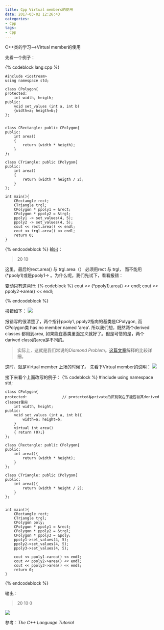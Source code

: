 ```yaml
---
title: Cpp Virtual members的使用
date: 2017-03-02 12:26:43
categories:
- Cpp
tags:
- Cpp
---
```

C++类的学习-->Virtual member的使用

先看一个例子：

{% codeblock lang:cpp %}

    #include <iostream>
    using namespace std;

    class CPolygon{
    protected:
        int width, heigth;
    public:
        void set_values (int a, int b)
        {width=a; heigth=b;}
    };


    class CRectangle: public CPolygon{
    public:
        int area()
        {
            return (width * heigth);
        }
    };

    class CTriangle: public CPolygon{
    public:
        int area()
        {
            return (width * heigth / 2);
        }
    };

    int main(){
        CRectangle rect;
        CTriangle trgl;
        CPolygon * ppoly1 = &rect;
        CPolygon * ppoly2 = &trgl;
        ppoly1 -> set_values(4, 5);
        ppoly2 -> set_values(4, 5);
        cout << rect.area() << endl;
        cout << trgl.area() << endl;
        return 0;
    }

{% endcodeblock %}
输出：
>20
>10

 这里，最后的rect.area() 与 trgl.area（） 必须用rect 与 trgl， 而不能用(*ppoly1)或是ppoly1->  。为什么呢，我们先试下，看看报错：

变动只有这两行:
{% codeblock %}
    cout << (*ppoly1).area() << endl;
    cout << ppoly2->area() << endl;

{% endcodeblock %}

报错如下： 
![](http://dataimage-1252464519.costj.myqcloud.com/images/index.png)


报错写的很清楚了，两个指针ppoly1, ppoly2指向的基类是CPolygon, 而CPolygon类 has no member named 'area'. 所以我们想，既然两个derived classes 都用到area, 如果能在基类里面定义就好了。但是可惜的是，两个darived class的area是不同的。

>实际上，这就是我们常说的*Diamond Problem*。[这篇文章](https://www.geeksforgeeks.org/multiple-inheritance-in-c/)解释的比较详细。


这时，就是Virtual member 上场的时候了。
先看下Virtual member的说明：
![](http://dataimage-1252464519.costj.myqcloud.com/images/x.png)

接下来看个上面改写的例子： 
{% codeblock %}
    #include <iostream>
    using namespace std;

    class CPolygon{
    protected:                // protected与private的区别就在于能否被其derived classes使用
        int width, height;
    public:
        void set_values (int a, int b){
            width=a; height=b;
        }
        virtual int area()
        { return (0);}
    };

    class CRectangle: public CPolygon{
    public:
        int area(){
            return (width * height);
        }
    };

    class CTriangle: public CPolygon{
    public:
        int area(){
            return (width * height / 2);
        }
    };


    int main(){
        CRectangle rect;
        CTriangle trgl;
        CPolygon poly;
        CPolygon * ppoly1 = &rect;
        CPolygon * ppoly2 = &trgl;
        CPolygon * ppoly3 = &poly;
        ppoly1->set_values(4, 5);
        ppoly2->set_values(4, 5);
        ppoly3->set_values(4, 5);

        cout << ppoly1->area() << endl;
        cout << ppoly2->area() << endl;
        cout << ppoly3->area() << endl;
        return 0;
    }



{% endcodeblock %}

输出：
>20
>10
>0

![](http://dataimage-1252464519.costj.myqcloud.com/images/virtual.png)

参考：*The C++ Language Tutorial*